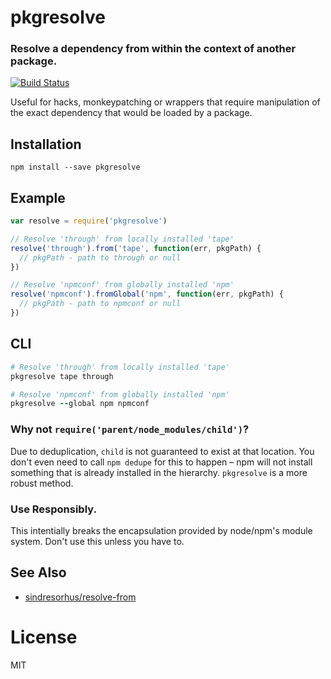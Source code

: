 # pkgresolve

### Resolve a dependency from within the context of another package.

[![Build Status](https://travis-ci.org/timoxley/pkgresolve.svg)](https://travis-ci.org/timoxley/pkgresolve)

Useful for hacks, monkeypatching or wrappers that require
manipulation of the exact dependency that would be loaded by a package.

## Installation

```
npm install --save pkgresolve
```

## Example

```js
var resolve = require('pkgresolve')

// Resolve 'through' from locally installed 'tape'
resolve('through').from('tape', function(err, pkgPath) {
  // pkgPath - path to through or null
})

// Resolve 'npmconf' from globally installed 'npm'
resolve('npmconf').fromGlobal('npm', function(err, pkgPath) {
  // pkgPath - path to npmconf or null
})
```

## CLI

```coffeescript
# Resolve 'through' from locally installed 'tape'
pkgresolve tape through

# Resolve 'npmconf' from globally installed 'npm'
pkgresolve --global npm npmconf
```

### Why not `require('parent/node_modules/child')`?

Due to deduplication, `child` is not guaranteed to exist at that
location. You don't even need to call `npm dedupe` for this to happen –
npm will not install something that is already installed in the
hierarchy. `pkgresolve` is a more robust method.

### Use Responsibly.

This intentially breaks the encapsulation provided by node/npm's
module system. Don't use this unless you have to.

## See Also

* [sindresorhus/resolve-from](https://github.com/sindresorhus/resolve-from)

# License

MIT
